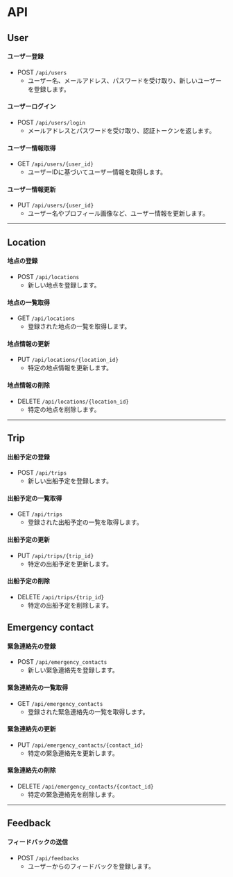 # API

## User

#### ユーザー登録
- POST `/api/users`
  - ユーザー名、メールアドレス、パスワードを受け取り、新しいユーザーを登録します。

#### ユーザーログイン
- POST `/api/users/login`
  - メールアドレスとパスワードを受け取り、認証トークンを返します。

#### ユーザー情報取得
- GET `/api/users/{user_id}`
  - ユーザーIDに基づいてユーザー情報を取得します。

#### ユーザー情報更新
- PUT `/api/users/{user_id}`
  - ユーザー名やプロフィール画像など、ユーザー情報を更新します。
---
## Location
#### 地点の登録
- POST `/api/locations`
  - 新しい地点を登録します。

#### 地点の一覧取得
- GET `/api/locations`
  - 登録された地点の一覧を取得します。

#### 地点情報の更新
- PUT `/api/locations/{location_id}`
  - 特定の地点情報を更新します。

#### 地点情報の削除
- DELETE `/api/locations/{location_id}`
  - 特定の地点を削除します。
---
## Trip
#### 出船予定の登録
- POST `/api/trips`
  - 新しい出船予定を登録します。

#### 出船予定の一覧取得
- GET `/api/trips`
  - 登録された出船予定の一覧を取得します。

#### 出船予定の更新
- PUT `/api/trips/{trip_id}`
  - 特定の出船予定を更新します。

#### 出船予定の削除
- DELETE `/api/trips/{trip_id}`
  - 特定の出船予定を削除します。

## Emergency contact
#### 緊急連絡先の登録
- POST `/api/emergency_contacts`
  - 新しい緊急連絡先を登録します。

#### 緊急連絡先の一覧取得
- GET `/api/emergency_contacts`
  - 登録された緊急連絡先の一覧を取得します。

#### 緊急連絡先の更新
- PUT `/api/emergency_contacts/{contact_id}`
  - 特定の緊急連絡先を更新します。

#### 緊急連絡先の削除
- DELETE `/api/emergency_contacts/{contact_id}`
  - 特定の緊急連絡先を削除します。
---
## Feedback
#### フィードバックの送信
- POST `/api/feedbacks`
  - ユーザーからのフィードバックを登録します。
